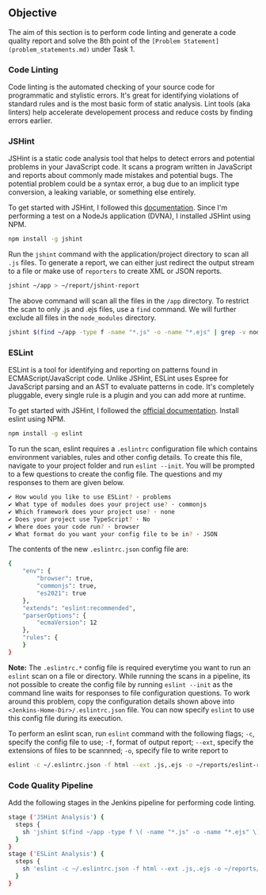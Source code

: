 ## **Objective**

The aim of this section is to perform code linting and generate a code quality report and solve the 8th point of the `[Problem Statement](problem_statements.md)` under Task 1.

### **Code Linting**

Code linting is the automated checking of your source code for programmatic and stylistic errors. It's great for identifying violations of standard rules and is the most basic form of static analysis. Lint tools (aka linters) help accelerate developement process and reduce costs by finding errors earlier.

### **JSHint**

JSHint is a static code analysis tool that helps to detect errors and potential problems in your JavaScript code. It scans a program written in JavaScript and reports about commonly made mistakes and potential bugs. The potential problem could be a syntax error, a bug due to an implicit type conversion, a leaking variable, or something else entirely.

To get started with JSHint, I followed this [documentation](https://jshint.com/docs/). Since I'm performing a test on a  NodeJs application (DVNA), I installed JSHint using NPM.

```bash
npm install -g jshint
```

Run the `jshint` command with the application/project directory to scan all `.js` files. To generate a report, we can either just redirect the output stream to a file or make use of `reporters` to create XML or JSON reports. 

```bash
jshint ~/app > ~/report/jshint-report
```

The above command will scan all the files in the `/app` directory. To restrict the scan to only .js and .ejs files, use a `find` command. We will further exclude all files in the `node_modules` directory.

```bash
jshint $(find ~/app -type f -name "*.js" -o -name "*.ejs" | grep -v node_modules) > ~/reports/jshint-report
```


### **ESLint**

ESLint is a tool for identifying and reporting on patterns found in ECMAScript/JavaScript code. Unlike JSHint, ESLint uses Espree for JavaScript parsing and an AST to evaluate patterns in code. It's completely pluggable, every single rule is a plugin and you can add more at runtime.

To get started with JSHint, I followed the [official documentation](https://eslint.org/docs/user-guide/getting-started). Install eslint using NPM.

```bash
npm install -g eslint 
```

To run the scan, eslint requires a `.eslintrc` configuration file which contains environment variables, rules and other config details. To create this file, navigate to your project folder and run `eslint --init`. You will be prompted to a few questions to create the config file. The questions and my responses to them are given below.

```bash
✔ How would you like to use ESLint? · problems
✔ What type of modules does your project use? · commonjs
✔ Which framework does your project use? · none
✔ Does your project use TypeScript? · No
✔ Where does your code run? · browser
✔ What format do you want your config file to be in? · JSON
```

The contents of the new `.eslintrc.json` config file are:
```bash
{
    "env": {
        "browser": true,
        "commonjs": true,
        "es2021": true
    },
    "extends": "eslint:recommended",
    "parserOptions": {
        "ecmaVersion": 12
    },
    "rules": {
    }
}
```
**Note:** The `.eslintrc.*` config file is required everytime you want to run an `eslint` scan on a file or directory. While running the scans in a pipeline, its not possible to create the config file by running `eslint --init` as the command line waits for responses to file configuration questions. To work around this problem, copy the configuration details shown above into `<Jenkins-Home-Dir>/.eslintrc.json` file. You can now specify `eslint` to use this config file during its execution.

To perform an eslint scan, run `eslint` command with the following flags;
`-c`, specify the config file to use;
`-f`, format of output report;
`--ext`, specify the extensions of files to be scannned;
`-o`, specify file to write report to

```bash
eslint -c ~/.eslintrc.json -f html --ext .js,.ejs -o ~/reports/eslint-report.html ~/app
```

### **Code Quality Pipeline**

Add the following stages in the Jenkins pipeline for performing code linting.

```bash
stage ('JSHint Analysis') {
  steps {
    sh 'jshint $(find ~/app -type f \( -name "*.js" -o -name "*.ejs" \) | grep -v node_modules) > ~/reports/jshint-report || true'
  }
}
stage ('ESLint Analysis') {
  steps {
    sh 'eslint -c ~/.eslintrc.json -f html --ext .js,.ejs -o ~/reports/eslint-report.html ~/app || true'
  }
}
```

